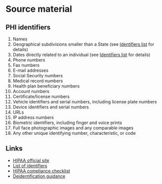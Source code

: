 # Source material

## PHI identifiers

1. Names
2. Geographical subdivisions smaller than a State (see [Identifiers list](#identifiers-list) for details)
3. Dates directly related to an individual (see [Identifiers list](#identifiers-list) for details)
4. Phone numbers
5. Fax numbers
6. E-mail addresses
7. Social Security numbers
8. Medical record numbers
9. Health plan beneficiary numbers
10. Account numbers
11. Certificate/license numbers
12. Vehicle identifiers and serial numbers, including license plate numbers
13. Device identifiers and serial numbers
14. URLs
15. IP address numbers
16. Biometric identifiers, including finger and voice prints
17. Full face photographic images and any comparable images
18. Any other unique identifying number, characteristic, or code

## Links

* <a name="hipaa-site">[HIPAA official site](https://hipaa.com/)</a>
* <a name="identifiers-list">[List of identifiers](https://cphs.berkeley.edu/hipaa/hipaa18.html)</a>
* <a name="compliance-checklist">[HIPAA compliance checklist](https://www.hipaajournal.com/hipaa-compliance-checklist/)</a>
* <a name="deidentification-guidance">[Deidentification guidance](https://www.hhs.gov/hipaa/for-professionals/privacy/special-topics/de-identification/index.html)</a>
